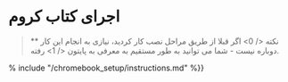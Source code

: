 # اجرای کتاب کروم

> ** نکته </ 0> اگر قبلا از طریق مراحل نصب کار کردید، نیازی به انجام این کار دوباره نیست - شما می توانید به طور مستقیم به  معرفی به پایتون </ 1> رفته.</p> </blockquote> 
> 
> % include "/chromebook_setup/instructions.md" %}}